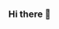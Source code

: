 ### Hi there 👋

<!--
**Herm1818/Herm1818** is a ✨ _special_ ✨ repository because its `README.md` (this file) appears on your GitHub profile.

Here are some ideas to get you started:

- 🔭 I’m currently working on ...examination of files folders and directories used to build and modify MacOS & iOS
- 🌱 I’m currently learning ...There a numerous exploitations that can be used against the MacOS shell
- 👯 I’m looking to collaborate on ...developers who can hep decipher the primary cause of system infultration 
- 🤔 I’m looking for help with ...removing container folders, shielding my firewall, learning what source(S) were utilized to set intrusive perameters on all of my devices 
- 💬 Ask me about ...the devastating effect it has had on my LIFE and the PTSD
- 📫 How to reach me: ...all lines are unsecure 
- 😄 Pronouns: ..
- ⚡ Fun fact: ...im not as bright as i wish i were 
-->
